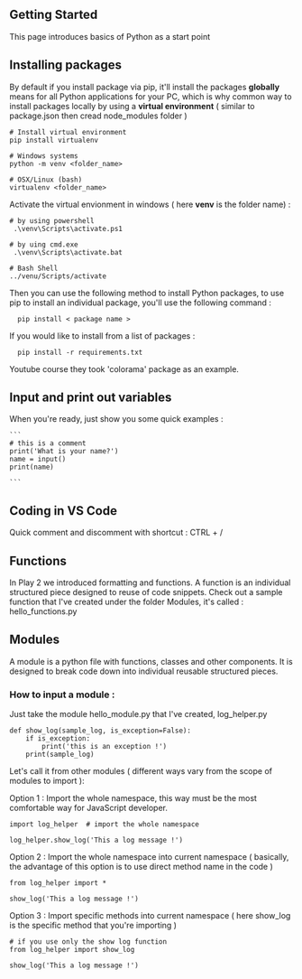 ## Getting Started

This page introduces basics of Python as a start point 

## Installing packages 

By default if you install package via pip, it'll install the packages **globally** means for all Python applications for your PC, which is why common way to install packages locally by using a **virtual environment** ( similar to package.json then cread node_modules folder )

```
# Install virtual environment
pip install virtualenv

# Windows systems
python -m venv <folder_name>

# OSX/Linux (bash)
virtualenv <folder_name>

```

Activate the virtual envionment in windows ( here **venv** is the folder name)  : 


```
# by using powershell 
 .\venv\Scripts\activate.ps1

# by uing cmd.exe
 .\venv\Scripts\activate.bat

# Bash Shell 
../venu/Scripts/activate

```

Then you can use the following method to install Python packages, to use pip to install an individual package, you'll use the following command  : 

  ```
    pip install < package name >
  ```

If you would like to install from a list of packages  :

  ```
    pip install -r requirements.txt 
  ```


Youtube course they took 'colorama' package as an example. 

## Input and print out variables 

When you're ready, just show you some quick examples : 


    ```
    # this is a comment
    print('What is your name?')
    name = input()
    print(name)

    ```


## Coding in VS Code

Quick comment and discomment with shortcut : CTRL + / 

## Functions

In Play 2 we introduced formatting and functions. A function is an individual structured piece designed to reuse of code snippets.  Check out a sample function that I've created under the folder Modules, it's called : hello_functions.py

## Modules

A module is a python file with functions, classes and other components. It is designed to break code down into individual reusable structured pieces. 

### How to input a module : 

Just take the module hello_module.py that I've created, log_helper.py

```
def show_log(sample_log, is_exception=False):
    if is_exception:
        print('this is an exception !')
    print(sample_log)

```

Let's call it from other modules ( different ways vary from the scope of modules to import ):

Option 1 : Import the whole namespace, this way must be the most comfortable way for JavaScript developer. 

```
import log_helper  # import the whole namespace 

log_helper.show_log('This a log message !')

```


Option 2 : Import the whole namespace into current namespace ( basically, the advantage of this option is to use direct method name in the code )

```
from log_helper import *

show_log('This a log message !')

```


Option 3 : Import specific methods into current namespace ( here show_log is the specific method that you're importing )

```
# if you use only the show log function
from log_helper import show_log   

show_log('This a log message !')

```



